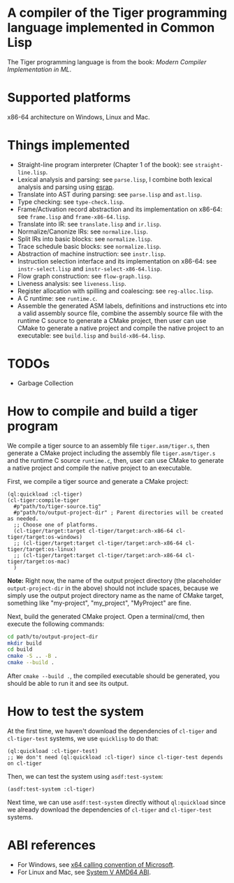 # A compiler of the Tiger programming language implemented in Common Lisp

The Tiger programming language is from the book: *Modern Compiler Implementation in ML*.

# Supported platforms

x86-64 architecture on Windows, Linux and Mac.

# Things implemented

- Straight-line program interpreter (Chapter 1 of the book): see `straight-line.lisp`.
- Lexical analysis and parsing: see `parse.lisp`,
  I combine both lexical analysis and parsing using [esrap](https://github.com/scymtym/esrap).
- Translate into AST during parsing: see `parse.lisp` and `ast.lisp`.
- Type checking: see `type-check.lisp`.
- Frame/Activation record abstraction and its implementation on x86-64:
  see `frame.lisp` and `frame-x86-64.lisp`.
- Translate into IR: see `translate.lisp` and `ir.lisp`.
- Normalize/Canonize IRs: see `normalize.lisp`.
- Split IRs into basic blocks: see `normalize.lisp`.
- Trace schedule basic blocks: see `normalize.lisp`.
- Abstraction of machine instruction: see `instr.lisp`.
- Instruction selection interface and its implementation on x86-64:
  see `instr-select.lisp` and `instr-select-x86-64.lisp`.
- Flow graph construction: see `flow-graph.lisp`.
- Liveness analysis: see `liveness.lisp`.
- Register allocation with spilling and coalescing: see `reg-alloc.lisp`.
- A C runtime: see `runtime.c`.
- Assemble the generated ASM labels, definitions and instructions etc into
  a valid assembly source file, combine the assembly source file with the runtime C source
  to generate a CMake project, then user can use CMake to generate a native
  project and compile the native project to an executable: see `build.lisp` and `build-x86-64.lisp`.

# TODOs

- Garbage Collection

# How to compile and build a tiger program

We compile a tiger source to an assembly file `tiger.asm/tiger.s`,
then generate a CMake project including the assembly file `tiger.asm/tiger.s`
and the runtime C source `runtime.c`, then, user can use CMake to generate a native
project and compile the native project to an executable.

First, we compile a tiger source and generate a CMake project:

```common-lisp
(ql:quickload :cl-tiger)
(cl-tiger:compile-tiger
  #p"path/to/tiger-source.tig"
  #p"path/to/output-project-dir" ; Parent directories will be created as needed.
  ;; Choose one of platforms.
  (cl-tiger/target:target cl-tiger/target:arch-x86-64 cl-tiger/target:os-windows)
  ;; (cl-tiger/target:target cl-tiger/target:arch-x86-64 cl-tiger/target:os-linux)
  ;; (cl-tiger/target:target cl-tiger/target:arch-x86-64 cl-tiger/target:os-mac)
  )
```

**Note:** Right now, the name of the output project directory (the
placeholder `output-project-dir` in the above) should not include spaces,
because we simply use the output project directory name as the name of CMake target,
something like "my-project", "my_project", "MyProject" are fine.

Next, build the generated CMake project.
Open a terminal/cmd, then execute the following commands:

```sh
cd path/to/output-project-dir
mkdir build
cd build
cmake -S .. -B .
cmake --build .
```

After `cmake --build .`,
the compiled executable should be generated,
you should be able to run it and see its output.

# How to test the system

At the first time, we haven't download the dependencies of `cl-tiger`
and `cl-tiger-test` systems, we use `quicklisp` to do that:

```common-lisp
(ql:quickload :cl-tiger-test)
;; We don't need (ql:quickload :cl-tiger) since cl-tiger-test depends on cl-tiger
```

Then, we can test the system using `asdf:test-system`:

```common-lisp
(asdf:test-system :cl-tiger)
```

Next time, we can use `asdf:test-system` directly without
`ql:quickload` since we already download the dependencies of
`cl-tiger` and `cl-tiger-test` systems.

# ABI references

- For Windows, see [x64 calling convention of Microsoft](https://learn.microsoft.com/en-us/cpp/build/x64-calling-convention).
- For Linux and Mac, see [System V AMD64 ABI](https://en.wikipedia.org/wiki/X86_calling_conventions#System_V_AMD64_ABI).
